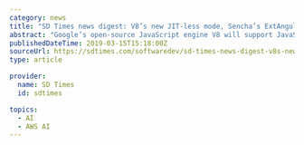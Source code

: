 ```yaml
---
category: news
title: "SD Times news digest: V8’s new JIT-less mode, Sencha’s ExtAngular library, and Wipro’s AI solutions on AWS"
abstract: "Google’s open-source JavaScript engine V8 will support JavaScript execution without having to allocate executable memory at runtime. According to Google, V8’s default configuration relies on the ability to allocate and modify executable memory at runtime."
publishedDateTime: 2019-03-15T15:18:00Z
sourceUrl: https://sdtimes.com/softwaredev/sd-times-news-digest-v8s-new-jit-less-mode-senchas-extangular-library-and-wipros-ai-solutions-on-aws/
type: article

provider:
  name: SD Times
  id: sdtimes

topics:
  - AI
  - AWS AI
---
```

